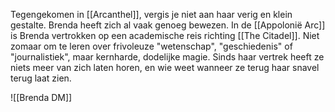 Tegengekomen in [[Arcanthel]], vergis je niet aan haar verig en klein gestalte. Brenda heeft zich al vaak genoeg bewezen. In de [[Appolonië Arc]] is Brenda vertrokken op een academische reis richting [[The Citadel]]. Niet zomaar om te leren over frivoleuze "wetenschap", "geschiedenis" of "journalistiek", maar kernharde, dodelijke magie. Sinds haar vertrek heeft ze niets meer van zich laten horen, en wie weet wanneer ze terug haar snavel terug laat zien.

![[Brenda DM]]
